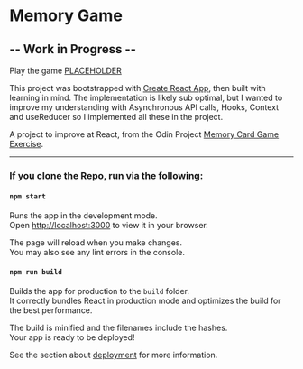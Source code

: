 # Memory Game

## -- Work in Progress --

Play the game [PLACEHOLDER]()

This project was bootstrapped with [Create React App](https://github.com/facebook/create-react-app), then built with learning in mind. The implementation is likely sub optimal, but I wanted to improve my understanding with Asynchronous API calls, Hooks, Context and useReducer so I implemented all these in the project.

A project to improve at React, from the Odin Project [Memory Card Game Exercise](https://www.theodinproject.com/lessons/node-path-javascript-memory-card).

---

### If you clone the Repo, run via the following:

#### `npm start`

Runs the app in the development mode.\
Open [http://localhost:3000](http://localhost:3000) to view it in your browser.

The page will reload when you make changes.\
You may also see any lint errors in the console.

#### `npm run build`

Builds the app for production to the `build` folder.\
It correctly bundles React in production mode and optimizes the build for the best performance.

The build is minified and the filenames include the hashes.\
Your app is ready to be deployed!

See the section about [deployment](https://facebook.github.io/create-react-app/docs/deployment) for more information.
